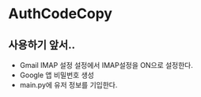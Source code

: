 # AuthCodeCopy
## 사용하기 앞서..
- Gmail IMAP 설정 
 설정에서 IMAP설정을 ON으로 설정한다.
- Google 앱 비밀번호 생성
- main.py에 유저 정보를 기입한다.
